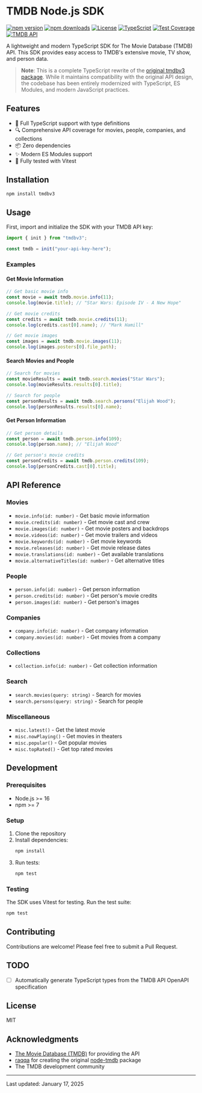 # TMDB Node.js SDK

[![npm version](https://img.shields.io/npm/v/tmdbv3.svg)](https://www.npmjs.com/package/tmdbv3)
[![npm downloads](https://img.shields.io/npm/dm/tmdbv3.svg)](https://www.npmjs.com/package/tmdbv3)
[![License](https://img.shields.io/npm/l/tmdbv3.svg)](https://github.com/ayhid/node-tmdb-sdk/blob/main/LICENSE)
[![TypeScript](https://img.shields.io/badge/TypeScript-5.3-blue.svg)](https://www.typescriptlang.org/)
[![Test Coverage](https://img.shields.io/badge/coverage-100%25-brightgreen.svg)](https://github.com/ayhid/node-tmdb-sdk/actions)
[![TMDB API](https://img.shields.io/badge/TMDB%20API-v3-blue.svg)](https://developer.themoviedb.org/docs)

A lightweight and modern TypeScript SDK for The Movie Database (TMDB) API. This SDK provides easy access to TMDB's extensive movie, TV show, and person data.

> **Note**: This is a complete TypeScript rewrite of the [original tmdbv3 package](https://github.com/raqqa/node-tmdb). While it maintains compatibility with the original API design, the codebase has been entirely modernized with TypeScript, ES Modules, and modern JavaScript practices.

## Features

- 🚀 Full TypeScript support with type definitions
- 🔍 Comprehensive API coverage for movies, people, companies, and collections
- 📦 Zero dependencies
- ✨ Modern ES Modules support
- 🧪 Fully tested with Vitest

## Installation

```bash
npm install tmdbv3
```

## Usage

First, import and initialize the SDK with your TMDB API key:

```typescript
import { init } from "tmdbv3";

const tmdb = init("your-api-key-here");
```

### Examples

#### Get Movie Information

```typescript
// Get basic movie info
const movie = await tmdb.movie.info(11);
console.log(movie.title); // "Star Wars: Episode IV - A New Hope"

// Get movie credits
const credits = await tmdb.movie.credits(11);
console.log(credits.cast[0].name); // "Mark Hamill"

// Get movie images
const images = await tmdb.movie.images(11);
console.log(images.posters[0].file_path);
```

#### Search Movies and People

```typescript
// Search for movies
const movieResults = await tmdb.search.movies("Star Wars");
console.log(movieResults.results[0].title);

// Search for people
const personResults = await tmdb.search.persons("Elijah Wood");
console.log(personResults.results[0].name);
```

#### Get Person Information

```typescript
// Get person details
const person = await tmdb.person.info(109);
console.log(person.name); // "Elijah Wood"

// Get person's movie credits
const personCredits = await tmdb.person.credits(109);
console.log(personCredits.cast[0].title);
```

## API Reference

### Movies

- `movie.info(id: number)` - Get basic movie information
- `movie.credits(id: number)` - Get movie cast and crew
- `movie.images(id: number)` - Get movie posters and backdrops
- `movie.videos(id: number)` - Get movie trailers and videos
- `movie.keywords(id: number)` - Get movie keywords
- `movie.releases(id: number)` - Get movie release dates
- `movie.translations(id: number)` - Get available translations
- `movie.alternativeTitles(id: number)` - Get alternative titles

### People

- `person.info(id: number)` - Get person information
- `person.credits(id: number)` - Get person's movie credits
- `person.images(id: number)` - Get person's images

### Companies

- `company.info(id: number)` - Get company information
- `company.movies(id: number)` - Get movies from a company

### Collections

- `collection.info(id: number)` - Get collection information

### Search

- `search.movies(query: string)` - Search for movies
- `search.persons(query: string)` - Search for people

### Miscellaneous

- `misc.latest()` - Get the latest movie
- `misc.nowPlaying()` - Get movies in theaters
- `misc.popular()` - Get popular movies
- `misc.topRated()` - Get top rated movies

## Development

### Prerequisites

- Node.js >= 16
- npm >= 7

### Setup

1. Clone the repository
2. Install dependencies:
   ```bash
   npm install
   ```
3. Run tests:
   ```bash
   npm test
   ```

### Testing

The SDK uses Vitest for testing. Run the test suite:

```bash
npm test
```

## Contributing

Contributions are welcome! Please feel free to submit a Pull Request.

## TODO

- [ ] Automatically generate TypeScript types from the TMDB API OpenAPI specification

## License

MIT

## Acknowledgments

- [The Movie Database (TMDB)](https://www.themoviedb.org/) for providing the API
- [raqqa](https://github.com/raqqa) for creating the original [node-tmdb](https://github.com/raqqa/node-tmdb) package
- The TMDB development community

---

Last updated: January 17, 2025
